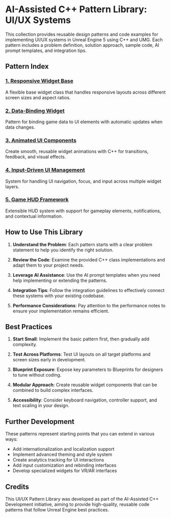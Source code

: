 # AI-Assisted C++ Pattern Library: UI/UX Systems

This collection provides reusable design patterns and code examples for implementing UI/UX systems in Unreal Engine 5 using C++ and UMG. Each pattern includes a problem definition, solution approach, sample code, AI prompt templates, and integration tips.

## Pattern Index

### [1. Responsive Widget Base](Pattern1_ResponsiveWidgetBase.md)
A flexible base widget class that handles responsive layouts across different screen sizes and aspect ratios.

### [2. Data-Binding Widget](Pattern2_DataBindingWidget.md)
Pattern for binding game data to UI elements with automatic updates when data changes.

### [3. Animated UI Components](Pattern3_AnimatedUIComponents.md)
Create smooth, reusable widget animations with C++ for transitions, feedback, and visual effects.

### [4. Input-Driven UI Management](Pattern4_InputDrivenUIManagement.md)
System for handling UI navigation, focus, and input across multiple widget layers.

### [5. Game HUD Framework](Pattern5_GameHUDFramework.md)
Extensible HUD system with support for gameplay elements, notifications, and contextual information.

## How to Use This Library

1. **Understand the Problem**: Each pattern starts with a clear problem statement to help you identify the right solution.

2. **Review the Code**: Examine the provided C++ class implementations and adapt them to your project needs.

3. **Leverage AI Assistance**: Use the AI prompt templates when you need help implementing or extending the patterns.

4. **Integration Tips**: Follow the integration guidelines to effectively connect these systems with your existing codebase.

5. **Performance Considerations**: Pay attention to the performance notes to ensure your implementation remains efficient.

## Best Practices

1. **Start Small**: Implement the basic pattern first, then gradually add complexity.

2. **Test Across Platforms**: Test UI layouts on all target platforms and screen sizes early in development.

3. **Blueprint Exposure**: Expose key parameters to Blueprints for designers to tune without coding.

4. **Modular Approach**: Create reusable widget components that can be combined to build complex interfaces.

5. **Accessibility**: Consider keyboard navigation, controller support, and text scaling in your design.

## Further Development

These patterns represent starting points that you can extend in various ways:

- Add internationalization and localization support
- Implement advanced theming and style system
- Create analytics tracking for UI interactions
- Add input customization and rebinding interfaces
- Develop specialized widgets for VR/AR interfaces

## Credits

This UI/UX Pattern Library was developed as part of the AI-Assisted C++ Development initiative, aiming to provide high-quality, reusable code patterns that follow Unreal Engine best practices. 